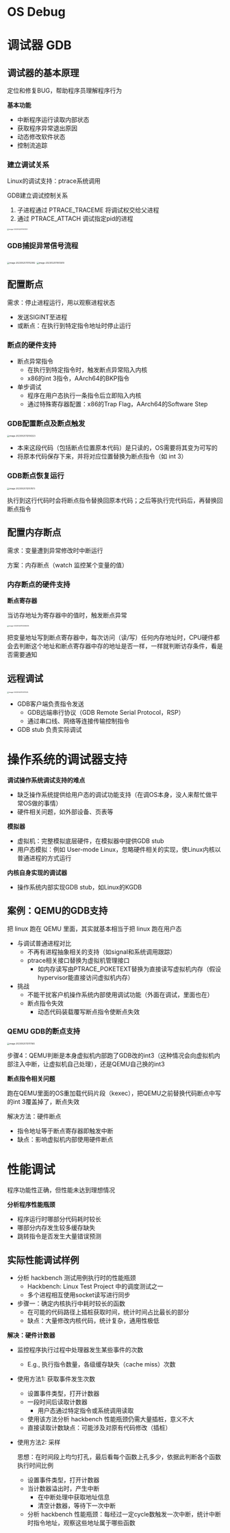 # OS Debug

# 调试器 GDB

## 调试器的基本原理

定位和修复BUG，帮助程序员理解程序行为

**基本功能**

- 中断程序运行读取内部状态
- 获取程序异常退出原因
- 动态修改软件状态
- 控制流追踪

### 建立调试关系

Linux的调试支持：ptrace系统调用

GDB建立调试控制关系

1. 子进程通过 PTRACE_TRACEME 将调试权交给父进程
2. 通过 PTRACE_ATTACH 调试指定pid的进程

<img src="Debug 调试.assets/image-20230525111610151.png" alt="image-20230525111610151" style="zoom: 25%;" />

### GDB捕捉异常信号流程

<img src="Debug 调试.assets/image-20230525111702992.png" alt="image-20230525111702992" style="zoom:33%;" />

<img src="Debug 调试.assets/image-20230525111813619.png" alt="image-20230525111813619" style="zoom:33%;" />

## 配置断点

需求：停止进程运行，用以观察进程状态

- 发送SIGINT至进程
- 或断点：在执行到特定指令地址时停止运行

### 断点的硬件支持

- 断点异常指令
  - 在执行到特定指令时，触发断点异常陷入内核
  - x86的int 3指令，AArch64的BKP指令
- 单步调试
  - 程序在用户态执行一条指令后立即陷入内核
  - 通过特殊寄存器配置：x86的Trap Flag，AArch64的Software Step

### GDB配置断点及断点触发

<img src="Debug 调试.assets/image-20230525112106323.png" alt="image-20230525112106323" style="zoom:33%;" />

- 本来这段代码（包括断点位置原本代码）是只读的，OS需要将其变为可写的
- 将原本代码保存下来，并将对应位置替换为断点指令（如 int 3）

### GDB断点恢复运行

<img src="Debug 调试.assets/image-20230525112157873.png" alt="image-20230525112157873" style="zoom:33%;" />

执行到这行代码时会将断点指令替换回原本代码；之后等执行完代码后，再替换回断点指令

## 配置内存断点

需求：变量遭到异常修改时中断运行

方案：内存断点（watch 监控某个变量的值）

### 内存断点的硬件支持

**断点寄存器**

当访存地址为寄存器中的值时，触发断点异常

<img src="Debug 调试.assets/image-20230525112406495.png" alt="image-20230525112406495" style="zoom:25%;" />

把变量地址写到断点寄存器中，每次访问（读/写）任何内存地址时，CPU硬件都会去判断这个地址和断点寄存器中存的地址是否一样，一样就判断访存条件，看是否需要通知

## 远程调试

<img src="Debug 调试.assets/image-20230525112511025.png" alt="image-20230525112511025" style="zoom:25%;" />

- GDB客户端负责指令发送
  - GDB远端串行协议（GDB Remote Serial Protocol，RSP）
  - 通过串口线、网络等连接传输控制指令
- GDB stub 负责实际调试

# 操作系统的调试器支持

**调试操作系统调试支持的难点**

- 缺乏操作系统提供给用户态的调试功能支持（在调OS本身，没人来帮忙做平常OS做的事情）
- 硬件相关问题，如外部设备、页表等

**模拟器**

- 虚拟机：完整模拟底层硬件，在模拟器中提供GDB stub
- 用户态模拟：例如 User-mode Linux，忽略硬件相关的实现，使Linux内核以普通进程的方式运行

**内核自身实现的调试器**

- 操作系统内部实现GDB stub，如Linux的KGDB

## 案例：QEMU的GDB支持

把 linux 跑在 QEMU 里面，其实就基本相当于把 linux 跑在用户态

- 与调试普通进程对比
  - 不再有进程抽象相关的支持（如signal和系统调用跟踪）
  - ptrace相关接口替换为虚拟机管理接口
    - 如内存读写由PTRACE_POKETEXT替换为直接读写虚拟机内存（假设hypervisor能直接访问虚拟机内存）
- 挑战
  - 不能干扰客户机操作系统内部使用调试功能（外面在调试，里面也在）
  - 断点指令失效
    - 动态代码装载覆写断点指令使断点失效

### QEMU GDB的断点支持

<img src="Debug 调试.assets/image-20230525113117065.png" alt="image-20230525113117065" style="zoom:33%;" />

步骤4：QEMU判断是本身虚拟机内部跑了GDB改的int3（这种情况会向虚拟机内部注入中断，让虚拟机自己处理），还是QEMU自己换的int3

**断点指令相关问题**

跑在QEMU里面的OS重加载代码片段（kexec），把QEMU之前替换代码断点中写的int 3覆盖掉了，断点失效

解决方法：硬件断点

- 指令地址等于断点寄存器即触发中断
- 缺点：影响虚拟机内部使用硬件断点

# 性能调试

程序功能性正确，但性能未达到理想情况

**分析程序性能瓶颈**

- 程序运行时哪部分代码耗时较长
- 哪部分内存发生较多缓存缺失
- 跳转指令是否发生大量错误预测

## 实际性能调试样例

- 分析 hackbench 测试用例执行时的性能瓶颈
  - Hackbench: Linux Test Project 中的调度测试之一
  - 多个进程相互使用socket读写进行同步
- 步骤一：确定内核执行中耗时较长的函数
  - 在可能的代码路径上插桩获取时间，统计时间占比最长的部分
  - 缺点：大量修改内核代码，统计复杂，通用性极低

**解决：硬件计数器**

- 监控程序执行过程中处理器发生某些事件的次数

  - E.g., 执行指令数量，各级缓存缺失（cache miss）次数

- 使用方法1: 获取事件发生次数

  - 设置事件类型，打开计数器
  - 一段时间后读取计数器
    - 用户态通过特定指令或系统调用读取
  - 使用该方法分析 hackbench 性能瓶颈仍需大量插桩，意义不大
  - 直接读取计数缺点：可能涉及对原有代码修改（插桩）

- 使用方法2: 采样

  思想：在时间段上均匀打孔，最后看每个函数上孔多少，依据此判断各个函数执行时间比例

  - 设置事件类型，打开计数器
  - 当计数器溢出时，产生中断
    - 在中断处理中获取地址信息
    - 清空计数器，等待下一次中断
  - 分析 hackbench 性能瓶颈：每经过一定cycle数触发一次中断，统计中断时指令地址，观察这些地址属于哪些函数



